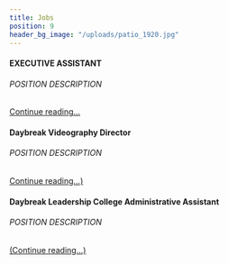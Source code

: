 ```yaml
---
title: Jobs
position: 9
header_bg_image: "/uploads/patio_1920.jpg"
---
```


#### EXECUTIVE ASSISTANT
###### POSITION DESCRIPTION
[Continue reading...](/uploads/ExecutiveAssistantJD.pdf)

#### Daybreak Videography Director
###### POSITION DESCRIPTION
[Continue reading...)](/uploads/Videography%20Job%20Description%20Daybreak.pdf)

#### Daybreak Leadership College Administrative Assistant
###### POSITION DESCRIPTION
[(Continue reading...)](/uploads/Job%20Description%20-%20Administrative%20Assistant%20for%20DLC%204.pdf)


